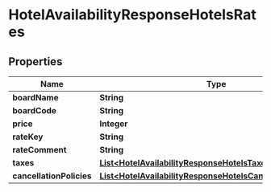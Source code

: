 # HotelAvailabilityResponseHotelsRates

## Properties
Name | Type | Description | Notes
------------ | ------------- | ------------- | -------------
**boardName** | **String** |  |  [optional]
**boardCode** | **String** |  |  [optional]
**price** | **Integer** |  |  [optional]
**rateKey** | **String** |  |  [optional]
**rateComment** | **String** |  |  [optional]
**taxes** | [**List&lt;HotelAvailabilityResponseHotelsTaxes&gt;**](HotelAvailabilityResponseHotelsTaxes.md) |  |  [optional]
**cancellationPolicies** | [**List&lt;HotelAvailabilityResponseHotelsCancellationPolicies&gt;**](HotelAvailabilityResponseHotelsCancellationPolicies.md) |  |  [optional]
